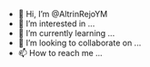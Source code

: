 - 👋 Hi, I’m @AltrinRejoYM
- 👀 I’m interested in ...
- 🌱 I’m currently learning ...
- 💞️ I’m looking to collaborate on ...
- 📫 How to reach me ...

<!---
AltrinRejoYM/AltrinRejoYM is a ✨ special ✨ repository because its `README.md` (this file) appears on your GitHub profile.
You can click the Preview link to take a look at your changes.
--->
